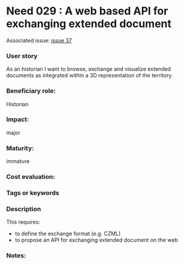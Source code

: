 # Need 029 : A web based API for exchanging extended document

Associated issue: [issue 37](https://github.com/MEPP-team/RICT/issues/37)

### User story
As an historian I want to browse, exchange and visualize extended documents as integrated within a 3D representation of the territory.

### Beneficiary role: 
Historian

### Impact: 
major

### Maturity:
immature

### Cost evaluation:

### Tags or keywords

### Description
This requires:
  * to define the exchange format (e.g. CZML)
  * to propose an API for exchanging extended document on the web 

### Notes:
